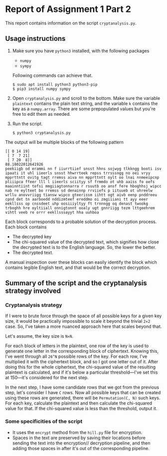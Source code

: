 # Report of Assignment 1 Part 2

This report contains information on the script `cryptanalysis.py`.

## Usage instructions

1. Make sure you have `python3` installed, with the following packages

   - `numpy`
   - `sympy`

   Following commands can achieve that.

   ```console
   $ sudo apt install python3 python3-pip
   $ pip3 install numpy sympy
   ```

2. Open `cryptanalysis.py` and scroll to the bottom. Make sure the variable `plaintext` contains the plain text string, and the variable `k` contains the key as a `numpy.array`. There are some prepopulated values but you're free to edit them as needed.

3. Run the script.

   ```console
   $ python3 cryptanalysis.py
   ```

The output will be multiple blocks of the following pattern

```
[[ 0 14 19]
 [ 7  7 21]
 [ 7 20  8]]
88.18022012641926
peekiigb od erammi nn f iiurrtiief snsst hhns sojwyg tlkkngg booti isv ipaati it uhl iieerls snsst hhwrrteek repss trrsssngg no oei vryy mpprttntt ovitg tagt rremss aiva nn mpprttntt oylt oo lnai nnmeeipcnp pliiipca ffeer lll l iieerls sciityy sf frmmdo ot uhb aaiss fo oefs maainntiint tefsi mmgiiagtonnarra r rsuutb oo ansf fere hboghhsj wipcc nab re eylteet bo rremss sd denainnp rrviiefs p iituueb ot uhreelw wrllu anovvriigg tiansw wipco gteerissm iihtt ogt aivb eenp pnddreeu cpnd det tn aarboedd nddizmteef ereddmo oi zmgiiiani tt ayy eeer eekllsss op cnssdeet uhp oosiiiyltyy ft trnnngg oq denast twookg trboghh hre oyltiiall onnigtonnt ooaly ugt gnnriigg tezm lttgeehrem vihtt veeb re orrr eekllsssayyt hha uuhboa
```

Each block corresponds to a probable solution of the decryption process. Each block contains

- The decrypted key
- The chi-squared value of the decrypted text, which signifies how close the decrypted text is to the English language. So, the lower the better.
- The decrypted text.

A manual inspection over these blocks can easily identify the block which contains legible English text, and that would be the correct decryption.

## Summary of the script and the cryptanalysis strategy involved

### Cryptanalysis strategy

If I were to brute force through the space of all possible keys for a given key size, it would be practically impossible to scale it beyond the trivial `2✕2` case. So, I've taken a more nuanced approach here that scales beyond that.

Let's assume, the key size is `N✕N`.

For each block of letters in the plaintext, one row of the key is used to generate one letter in the corresponding block of ciphertext. Knowing this, I've went through all `26^N` possible rows of the key. For each row, I've multiplied it with the ciphertext block, and so I got one letter out of it. After doing this for the whole ciphertext, the chi-squared value of the resulting plaintext is calculated, and if it's below a particular threshold—I've set this at 150—it's considered for the next step.

In the next step, I have some candidate rows that we got from the previous step, let's consider I have `C` rows. Now all possible keys that can be created using these rows are generated, there will be `Permutation(C, N)` such keys. For each key, calculate the plaintext and then calculate the chi-squared value for that. If the chi-squared value is less than the threshold, output it.

### Some specificities of the script

- It uses the `encrypt` method from the `hill.py` file for encryption.
- Spaces in the text are preserved by saving their locations before sending the text into the encryption// decryption pipeline, and then adding those spaces in after it's out of the corresponding pipeline.
